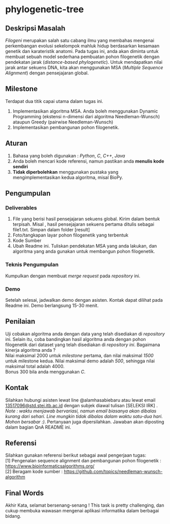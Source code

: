 # phylogenetic-tree

## Deskripsi Masalah
*Filogeni* merupakan salah satu cabang ilmu yang membahas mengenai perkembangan evolusi sekelompok mahluk hidup berdasarkan kesamaan genetik dan karateristik anatomi. Pada tugas ini, anda akan diminta untuk membuat sebuah model sederhana pembuatan pohon filogenetik dengan pendekatan jarak (*distance-based phylogenetic*). Untuk mendapatkan nilai jarak antar sekuens DNA, kita akan menggunakan MSA (*Multiple Sequence Alignment*) dengan pensejajaran global. 

## Milestone
Terdapat dua titik capai utama dalam tugas ini.
1. Implementasikan algoritma MSA. Anda boleh menggunakan Dynamic Programming (ekstensi n-dimensi dari algoritma Needleman-Wunsch) ataupun Greedy (pairwise Needleman-Wunsch)
2. Implementasikan pembangunan pohon filogenetik.

## Aturan
1. Bahasa yang boleh digunakan : *Python*, *C*, *C++*, *Java*
2. Anda boleh mencari kode referensi, namun pastikan anda **menulis kode sendiri**
3. **Tidak diperbolehkan** menggunakan pustaka yang mengimplementasikan kedua algoritma, misal BioPy.

## Pengumpulan
### Deliverables
1. File yang berisi hasil pensejajaran sekuens global. Kirim dalam bentuk terpisah. Misal , hasil pensejajaran sekuens pertama ditulis sebagai file1.txt. Simpan dalam folder [result]
2. Foto/tangkapan layar pohon filogenetik yang terbentuk
3. Kode Sumber
4. Ubah Readme ini. Tuliskan pendekatan MSA yang anda lakukan, dan algoritma yang anda gunakan untuk membangun pohon filogenetik.

### Teknis Pengumpulan
Kumpulkan dengan membuat *merge request* pada *repository* ini.

### Demo
Setelah selesai, jadwalkan demo dengan asisten. Kontak dapat dilihat pada Readme ini. Demo berlangsung 15-30 menit.

## Penilaian
Uji cobakan algoritma anda dengan data yang telah disediakan di *repository* ini. Selain itu, coba bandingkan hasil algoritma anda dengan pohon filogenetik dari dataset yang telah disediakan di *repository ini*. Bagaimana kinerja algoritma anda ?<br>
Nilai maksimal 2000 untuk *milestone* pertama, dan nilai maksimal *1500* untuk milestone kedua. Nilai maksimal demo adalah *500*, sehingga nilai maksimal total adalah 4000.<br>
Bonus 300 bila anda menggunakan *C*.

## Kontak
Silahkan hubungi asisten lewat line @alamhasabiebaru atau lewat email 13517096@std.stei.itb.ac.id dengan subjek diawal tulisan \[SELEKSI IRK\] . *Note : waktu menjawab bervariasi, namun email biasanya akan dibalas kurang dari sehari. Line mungkin tidak dibalas dalam waktu satu-dua hari. Mohon bersabar :)*. Pertanyaan juga dipersilahkan. Jawaban akan diposting dalam bagian QnA README ini.

## Referensi
Silahkan gunakan referensi berikut sebagai awal pengerjaan tugas:<br>
[1] Pengenalan sequence alignment dan pembangunan pohon filogenetik : https://www.bioinformaticsalgorithms.org/<br>
[2] Beragam kode sumber : https://github.com/topics/needleman-wunsch-algorithm

## Final Words
Akhir Kata, selamat bersenang-senang ! This task is pretty challenging, dan cukup membuka wawasan mengenai aplikasi informatika dalam berbagai bidang. 
